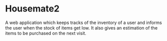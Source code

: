 # Housemate2
A web application which keeps tracks of the inventory of a user and informs the user when the stock of items get low. It also gives an estimation of the items to be purchased on the next visit.

